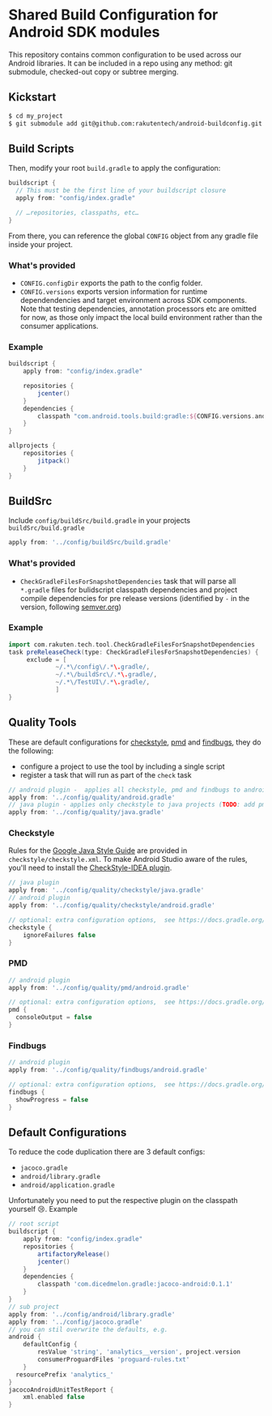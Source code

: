 # Shared Build Configuration for Android SDK modules

This repository contains common configuration to be used across our Android libraries.
It can be included in a repo using any method: git submodule, checked-out copy or subtree merging.

## Kickstart

```sh
$ cd my_project
$ git submodule add git@github.com:rakutentech/android-buildconfig.git config
```

## Build Scripts

Then, modify your root `build.gradle` to apply the configuration:

```groovy
buildscript {
  // This must be the first line of your buildscript closure
  apply from: "config/index.gradle"

  // …repositories, classpaths, etc…
}
```

From there, you can reference the global `CONFIG` object from any gradle file inside your project.

### What's provided

* `CONFIG.configDir` exports the path to the config folder.
* `CONFIG.versions` exports version information for runtime dependendencies and target environment across SDK components. Note that testing dependencies, annotation processors etc are omitted for now, as those only impact the local build environment rather than the consumer applications.

### Example

```groovy
buildscript {
    apply from: "config/index.gradle"

    repositories {
        jcenter()
    }
    dependencies {
        classpath "com.android.tools.build:gradle:${CONFIG.versions.android.plugin}"
    }
}

allprojects {
    repositories {
        jitpack()
    }
}
```

## BuildSrc

Include `config/buildSrc/build.gradle` in your projects `buildSrc/build.gradle`

```groovy
apply from: '../config/buildSrc/build.gradle'
```

### What's provided

* `CheckGradleFilesForSnapshotDependencies` task that will parse all `*.gradle` files for bulidscript classpath dependencies and project compile dependencies for pre release versions (identified by `-` in the version, following [semver.org](http://semver.org/))

### Example

```groovy
import com.rakuten.tech.tool.CheckGradleFilesForSnapshotDependencies
task preReleaseCheck(type: CheckGradleFilesForSnapshotDependencies) {
     exclude = [
             ~/.*\/config\/.*\.gradle/,
             ~/.*\/buildSrc\/.*\.gradle/,
             ~/.*\/TestUI\/.*\.gradle/,
             ]
}
```

## Quality Tools
These are default configurations for [checkstyle](https://github.com/checkstyle/checkstyle), [pmd](https://github.com/pmd/pmd) and [findbugs](https://github.com/findbugsproject/findbugs), they do the following:
* configure a project to use the tool by including a single script
* register a task that will run as part of the `check` task

```groovy
// android plugin -  applies all checkstyle, pmd and findbugs to android projects
apply from: '../config/quality/android.gradle'
// java plugin - applies only checkstyle to java projects (TODO: add pmd and findbugs)
apply from: '../config/quality/java.gradle'
```

### Checkstyle
Rules for the [Google Java Style Guide](https://google.github.io/styleguide/javaguide.html) are provided in `checkstyle/checkstyle.xml`.
To make Android Studio aware of the rules, you'll need to install the [CheckStyle-IDEA plugin](https://plugins.jetbrains.com/plugin/1065-checkstyle-idea).

```groovy
// java plugin
apply from: '../config/quality/checkstyle/java.gradle'
// android plugin
apply from: '../config/quality/checkstyle/android.gradle'

// optional: extra configuration options,  see https://docs.gradle.org/current/dsl/org.gradle.api.plugins.quality.CheckstyleExtension.html
checkstyle {
    ignoreFailures false
}
```

### PMD
```groovy
// android plugin
apply from: '../config/quality/pmd/android.gradle'

// optional: extra configuration options,  see https://docs.gradle.org/current/dsl/org.gradle.api.plugins.quality.PmdExtension.html
pmd {
  consoleOutput = false
}
```

### Findbugs
```groovy
// android plugin
apply from: '../config/quality/findbugs/android.gradle'

// optional: extra configuration options,  see https://docs.gradle.org/current/dsl/org.gradle.api.plugins.quality.FindBugsExtension.html
findbugs {
  showProgress = false
}
```

## Default Configurations

To reduce the code duplication there are 3 default configs:

* `jacoco.gradle`
* `android/library.gradle`
* `android/application.gradle`

Unfortunately you need to put the respective plugin on the classpath yourself 😢. Example


```groovy
// root script
buildscript {
    apply from: "config/index.gradle"
    repositories {
        artifactoryRelease()
        jcenter()
    }
    dependencies {
        classpath 'com.dicedmelon.gradle:jacoco-android:0.1.1'
    }
}
// sub project
apply from: '../config/android/library.gradle'
apply from: '../config/jacoco.gradle'
// you can stil overwrite the defaults, e.g.
android {
    defaultConfig {
        resValue 'string', 'analytics__version', project.version
        consumerProguardFiles 'proguard-rules.txt'
    }
  resourcePrefix 'analytics_'
}
jacocoAndroidUnitTestReport {
    xml.enabled false
}
```
